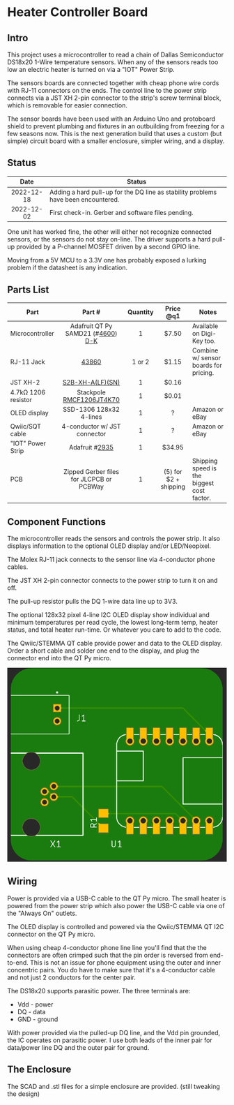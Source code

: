 # Heater Controller Board

## Intro

This project uses a microcontroller to read a chain of Dallas Semiconductor DS18x20 1-Wire temperature sensors. When any of the sensors reads too low an electric heater is turned on via a "IOT" Power Strip.

The sensors boards are connected together with cheap phone wire cords with RJ-11 connectors on the ends. The control line to the power strip connects via a JST XH 2-pin connector to the strip's screw terminal block, which is removable for easier connection.

The sensor boards have been used with an Arduino Uno and protoboard shield to prevent plumbing and fixtures in an outbuilding from freezing for a few seasons now. This is the next generation build that uses a custom (but simple) circuit board with a smaller enclosure, simpler wiring, and a display.

## Status

|    Date    | Status                                                       |
| :--------: | ------------------------------------------------------------ |
| 2022-12-18 | Adding a hard pull-up for the DQ line as stability problems have been encountered. |
| 2022-12-02 | First check-in. Gerber and software files pending.           |

One unit has worked fine, the other will either not recognize connected sensors, or the sensors do not stay on-line. The driver supports a hard pull-up provided by a P-channel MOSFET driven by a second GPIO line.

Moving from a 5V MCU to a 3.3V one has probably exposed a lurking problem if the datasheet is any indication.

## Parts List

| Part                |                            Part #                            | Quantity |       Price @q1       | Notes                                      |
| ------------------- | :----------------------------------------------------------: | :------: | :-------------------: | ------------------------------------------ |
| Microcontroller     | Adafruit QT Py SAMD21 (#[4600](https://www.adafruit.com/product/4600)) [D-K](https://www.digikey.com/short/z7fjv1m0) |    1     |         $7.50         | Available on Digi-Key too.                 |
| RJ-11 Jack          |       [43860](https://www.digikey.com/short/1ht3wp4m)        |  1 or 2  |         $1.15         | Combine w/ sensor boards for pricing.      |
| JST XH-2            |  [S2B-XH-A(LF)(SN)](https://www.digikey.com/short/hw1pfpn8)  |    1     |         $0.16         |                                            |
| 4.7kΩ 1206 resistor | Stackpole [RMCF1206JT4K70](https://www.digikey.com/short/4qf3n4vb) |    1     |         $0.01         |                                            |
| OLED display        |                   SSD-1306 128x32 4-lines                    |    1     |           ?           | Amazon or eBay                             |
| Qwiic/SQT cable     |                 4-conductor w/ JST connector                 |    1     |           ?           | Amazon or eBay                             |
| "IOT" Power Strip   |   Adafruit #[2935](https://www.adafruit.com/product/2935)    |    1     |        $34.95         |                                            |
| PCB                 |           Zipped Gerber files for JLCPCB or PCBWay           |    1     | (5) for $2 + shipping | Shipping speed is the biggest cost factor. |

## Component Functions

The  microcontroller reads the sensors and controls the power strip. It also displays information to the optional OLED display and/or LED/Neopixel.

The Molex RJ-11 jack connects to the sensor line via 4-conductor phone cables.

The JST XH 2-pin connector connects to the power strip to turn it on and off.

The pull-up resistor pulls the DQ 1-wire data line up to 3V3.

The optional 128x32 pixel 4-line I2C OLED display show individual and minimum temperatures per read cycle, the lowest long-term temp, heater status, and total heater run-time. Or whatever you care to add to the code.

The Qwiic/STEMMA QT cable provide power and data to the OLED display. Order a short cable and solder one end to the display, and plug the connector end into the QT Py micro.

<img src="assets/board-top-mfg.png" alt="controller board" style="zoom:75%;" />

## Wiring

Power is provided via a USB-C cable to the QT Py micro. The small heater is powered from the power strip which also power the USB-C cable via one of the "Always On" outlets.

The OLED display is controlled and powered via the Qwiic/STEMMA QT I2C connector on the QT Py micro.

When using cheap 4-conductor phone line line you'll find that the the connectors are often crimped such that the pin order is reversed from end-to-end. This is not an issue for phone equipment using the outer and inner concentric pairs. You do have to make sure that it's a 4-conductor cable and not just 2 conductors for the center pair.

The DS18x20 supports parasitic power. The three terminals are:

* Vdd - power
* DQ - data
* GND - ground

With power provided via the pulled-up DQ line, and the Vdd pin grounded, the IC operates on parasitic power. I use both leads of the inner pair for data/power line DQ and the outer pair for ground.

## The Enclosure

The SCAD and .stl files for a simple enclosure are provided. (still tweaking the design)